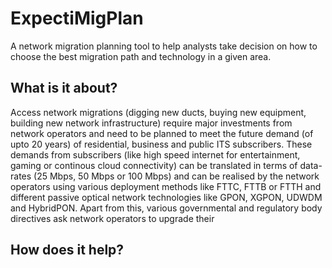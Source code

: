 # ExpectiMigPlan
A network migration planning tool to help analysts take decision on how to choose the best migration path and technology in a given area.
## What is it about?
Access network migrations (digging new ducts, buying new equipment, building new network infrastructure) require major investments from network operators and need to be planned to meet the future demand (of upto 20 years) of residential, business and public ITS subscribers.
These demands from subscribers (like high speed internet for entertainment, gaming or continous cloud connectivity) can be translated in terms of data-rates (25 Mbps, 50 Mbps or 100 Mbps) and can be realised by the network operators using various deployment methods like FTTC, FTTB or FTTH and different passive optical network technologies like GPON, XGPON, UDWDM and HybridPON.
Apart from this, various governmental and regulatory body directives ask network operators to upgrade their  

## How does it help?
